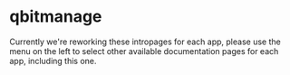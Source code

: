 # qbitmanage

Currently we're reworking these intropages for each app, please use the menu on the left to select other available documentation pages for each app, including this one.
